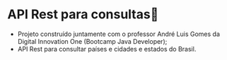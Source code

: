 # API Rest para consultas:city_sunrise:

- Projeto construído juntamente com o professor André Luis Gomes da Digital Innovation One (Bootcamp Java Developer);
- API Rest para consultar países e cidades e estados do Brasil.

